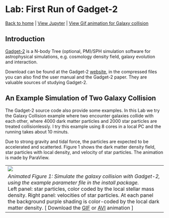 # Lab: First Run of Gadget-2

[Back to home](https://github.com/ChenYangyao/N-Body-Course) | [View Jupyter](./wdir/galaxy_collide.ipynb) | [View Gif animation for Galaxy collision](./wdir/galaxy_collide/t2/anim1.avi)

## Introduction

[Gadget-2](https://wwwmpa.mpa-garching.mpg.de/galform/gadget/) is a N-body Tree (optional, PM)/SPH simulation software for astrophysical simulations, e.g. cosmology density field, galaxy evolution and interaction.

Download can be found at the Gadget-2 [website](https://wwwmpa.mpa-garching.mpg.de/galform/gadget/gadget2.tar.gz), in the compressed files you can also find the user manual and the Gadget-2 paper. They are valuable sources of studying Gadget-2.


## An Example Simulation of Two Galaxy Collision

The Gadget-2 source code also provide some examples. In this Lab we try the Galaxy Collision example where two encounter galaxies collide with each other, where 4000 dark matter particles and 2000 star particles are treated collisionlessly. I try this example using 8 cores in a local PC and the running takes about 10 minuts. 

Due to strong gravity and tidal force, the particles are expected to be accelerated and scatterted. Figure 1 shows the dark matter density field, star particles with local density, and velocity of star particles. The animation is made by ParaView.

<table><tr>
    <td><img src="./wdir/galaxy_collide/t2/anim1.gif"></td></tr><tr>
    <td><em>Animated Figure 1: Simulate the galaxy collision with Gadget-2, using the example parameter file in the install package.</em><br> 
    Left panel: star particles, color coded by the local stellar mass density. Right panel: velocities of star particles. At each panel the background purple shading is color-coded by the local dark matter density. [ Download the <a href="./wdir/galaxy_collide/t2/anim1.gif">GIF</a> or <a href="./wdir/galaxy_collide/t2/anim1.avi">AVI</a> animation ]
    </td>
</tr></table>

